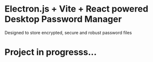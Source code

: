 # Electron.js + Vite + React powered Desktop Password Manager
Designed to store encrypted, secure and robust password files

# Project in progresss...
